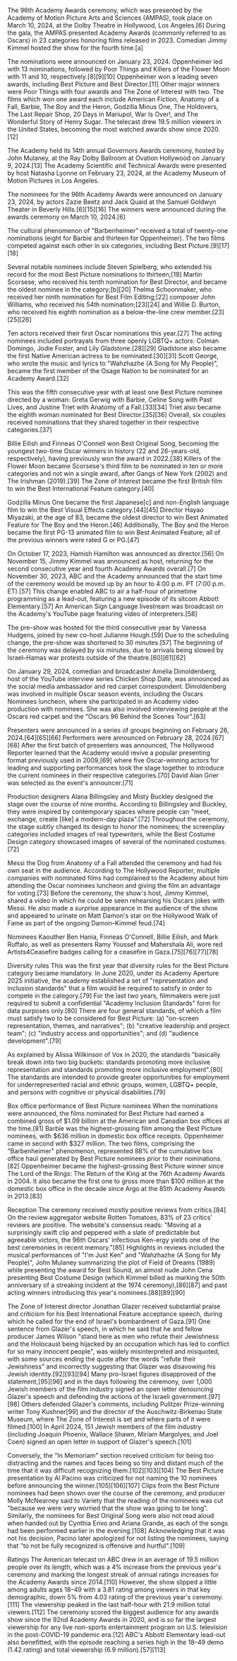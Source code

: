 The 96th Academy Awards ceremony, which was presented by the Academy of Motion Picture Arts and Sciences (AMPAS), took place on March 10, 2024, at the Dolby Theatre in Hollywood, Los Angeles.[6] During the gala, the AMPAS presented Academy Awards (commonly referred to as Oscars) in 23 categories honoring films released in 2023. Comedian Jimmy Kimmel hosted the show for the fourth time.[a]

The nominations were announced on January 23, 2024. Oppenheimer led with 13 nominations, followed by Poor Things and Killers of the Flower Moon with 11 and 10, respectively.[8][9][10] Oppenheimer won a leading seven awards, including Best Picture and Best Director.[11] Other major winners were Poor Things with four awards and The Zone of Interest with two. The films which won one award each include American Fiction, Anatomy of a Fall, Barbie, The Boy and the Heron, Godzilla Minus One, The Holdovers, The Last Repair Shop, 20 Days in Mariupol, War Is Over!, and The Wonderful Story of Henry Sugar. The telecast drew 19.5 million viewers in the United States, becoming the most watched awards show since 2020.[12]

The Academy held its 14th annual Governors Awards ceremony, hosted by John Mulaney, at the Ray Dolby Ballroom at Ovation Hollywood on January 9, 2024.[13] The Academy Scientific and Technical Awards were presented by host Natasha Lyonne on February 23, 2024, at the Academy Museum of Motion Pictures in Los Angeles.

The nominees for the 96th Academy Awards were announced on January 23, 2024, by actors Zazie Beetz and Jack Quaid at the Samuel Goldwyn Theater in Beverly Hills.[6][15][16] The winners were announced during the awards ceremony on March 10, 2024.[6]

The cultural phenomenon of "Barbenheimer" received a total of twenty-one nominations (eight for Barbie and thirteen for Oppenheimer). The two films competed against each other in six categories, including Best Picture.[9][17][18]

Several notable nominees include Steven Spielberg, who extended his record for the most Best Picture nominations to thirteen;[19] Martin Scorsese, who received his tenth nomination for Best Director, and became the oldest nominee in the category;[b][20] Thelma Schoonmaker, who received her ninth nomination for Best Film Editing;[22] composer John Williams, who received his 54th nomination;[23][24] and Willie D. Burton, who received his eighth nomination as a below-the-line crew member.[23][25][26]

Ten actors received their first Oscar nominations this year.[27] The acting nominees included portrayals from three openly LGBTQ+ actors: Colman Domingo, Jodie Foster, and Lily Gladstone.[28][29] Gladstone also became the first Native American actress to be nominated.[30][31] Scott George, who wrote the music and lyrics to "Wahzhazhe (A Song for My People)", became the first member of the Osage Nation to be nominated for an Academy Award.[32]

This was the fifth consecutive year with at least one Best Picture nominee directed by a woman: Greta Gerwig with Barbie, Celine Song with Past Lives, and Justine Triet with Anatomy of a Fall.[33][34] Triet also became the eighth woman nominated for Best Director.[35][36] Overall, six couples received nominations that they shared together in their respective categories.[37]

Billie Eilish and Finneas O'Connell won Best Original Song, becoming the youngest two-time Oscar winners in history (22 and 26-years-old, respectively), having previously won the award in 2022.[38] Killers of the Flower Moon became Scorsese's third film to be nominated in ten or more categories and not win a single award, after Gangs of New York (2002) and The Irishman (2019).[39] The Zone of Interest became the first British film to win the Best International Feature category.[40]

Godzilla Minus One became the first Japanese[c] and non-English language film to win the Best Visual Effects category.[44][45] Director Hayao Miyazaki, at the age of 83, became the oldest director to win Best Animated Feature for The Boy and the Heron.[46] Additionally, The Boy and the Heron became the first PG-13 animated film to win Best Animated Feature; all of the previous winners were rated G or PG.[47]

On October 17, 2023, Hamish Hamilton was announced as director.[56] On November 15, Jimmy Kimmel was announced as host, returning for the second consecutive year and fourth Academy Awards overall.[7] On November 30, 2023, ABC and the Academy announced that the start time of the ceremony would be moved up by an hour to 4:00 p.m. PT (7:00 p.m. ET).[57] This change enabled ABC to air a half-hour of primetime programming as a lead-out, featuring a new episode of its sitcom Abbott Elementary.[57] An American Sign Language livestream was broadcast on the Academy's YouTube page featuring video of interpreters.[58]

The pre-show was hosted for the third consecutive year by Vanessa Hudgens, joined by new co-host Julianne Hough.[59] Due to the scheduling change, the pre-show was shortened to 30 minutes.[57] The beginning of the ceremony was delayed by six minutes, due to arrivals being slowed by Israel–Hamas war protests outside of the theatre.[60][61][62]

On January 29, 2024, comedian and broadcaster Amelia Dimoldenberg, host of the YouTube interview series Chicken Shop Date, was announced as the social media ambassador and red carpet correspondent. Dimoldenberg was involved in multiple Oscar season events, including the Oscars Nominees luncheon, where she participated in an Academy video production with nominees. She was also involved interviewing people at the Oscars red carpet and the "Oscars 96 Behind the Scenes Tour".[63]

Presenters were announced in a series of groups beginning on February 26, 2024.[64][65][66] Performers were announced on February 28, 2024.[67][68] After the first batch of presenters was announced, The Hollywood Reporter learned that the Academy would revive a popular presenting format previously used in 2009,[69] where five Oscar-winning actors for leading and supporting performances took the stage together to introduce the current nominees in their respective categories.[70] David Alan Grier was selected as the event's announcer.[71]

Production designers Alana Billingsley and Misty Buckley designed the stage over the course of nine months. According to Billingsley and Buckley, they were inspired by contemporary spaces where people can "meet, exchange, create [like] a modern-day plaza".[72] Throughout the ceremony, the stage subtly changed its design to honor the nominees; the screenplay categories included images of real typewriters, while the Best Costume Design category showcased images of several of the nominated costumes.[72]

Messi the Dog from Anatomy of a Fall attended the ceremony and had his own seat in the audience. According to The Hollywood Reporter, multiple companies with nominated films had complained to the Academy about him attending the Oscar nominees luncheon and giving the film an advantage for voting.[73] Before the ceremony, the show's host, Jimmy Kimmel, shared a video in which he could be seen rehearsing his Oscars jokes with Messi. He also made a surprise appearance in the audience of the show and appeared to urinate on Matt Damon's star on the Hollywood Walk of Fame as part of the ongoing Damon–Kimmel feud.[74]

Nominees Kaouther Ben Hania, Finneas O'Connell, Billie Eilish, and Mark Ruffalo, as well as presenters Ramy Youssef and Mahershala Ali, wore red Artists4Ceasefire badges calling for a ceasefire in Gaza.[75][76][77][78]

Diversity rules
This was the first year that diversity rules for the Best Picture category became mandatory. In June 2020, under its Academy Aperture 2025 initiative, the academy established a set of "representation and inclusion standards" that a film would be required to satisfy in order to compete in the category.[79] For the last two years, filmmakers were just required to submit a confidential "Academy Inclusion Standards" form for data purposes only.[80] There are four general standards, of which a film must satisfy two to be considered for Best Picture: (a) "on-screen representation, themes, and narratives"; (b) "creative leadership and project team"; (c) "industry access and opportunities"; and (d) "audience development".[79]

As explained by Alissa Wilkinson of Vox in 2020, the standards "basically break down into two big buckets: standards promoting more inclusive representation and standards promoting more inclusive employment".[80] The standards are intended to provide greater opportunities for employment for underrepresented racial and ethnic groups, women, LGBTQ+ people, and persons with cognitive or physical disabilities.[79]

Box office performance of Best Picture nominees
When the nominations were announced, the films nominated for Best Picture had earned a combined gross of $1.09 billion at the American and Canadian box offices at the time.[81] Barbie was the highest-grossing film among the Best Picture nominees, with $636 million in domestic box office receipts. Oppenheimer came in second with $327 million. The two films, comprising the "Barbenheimer" phenomenon, represented 88% of the cumulative box office haul generated by Best Picture nominees prior to their nominations.[82] Oppenheimer became the highest-grossing Best Picture winner since The Lord of the Rings: The Return of the King at the 76th Academy Awards in 2004. It also became the first one to gross more than $100 million at the domestic box office in the decade since Argo at the 85th Academy Awards in 2013.[83]

Reception
The ceremony received mostly positive reviews from critics.[84] On the review aggregator website Rotten Tomatoes, 83% of 23 critics' reviews are positive. The website's consensus reads: "Moving at a surprisingly swift clip and peppered with a slate of predictable but agreeable victors, the 96th Oscars' infectious Ken-ergy yields one of the best ceremonies in recent memory."[85] Highlights in reviews included the musical performances of "I'm Just Ken" and "Wahzhazhe (A Song for My People)", John Mulaney summarizing the plot of Field of Dreams (1989) while presenting the award for Best Sound, an almost nude John Cena presenting Best Costume Design (which Kimmel billed as marking the 50th anniversary of a streaking incident at the 1974 ceremony),[86][87] and past acting winners introducing this year's nominees.[88][89][90]

The Zone of Interest director Jonathan Glazer received substantial praise and criticism for his Best International Feature acceptance speech, during which he called for the end of Israel's bombardment of Gaza.[91] One sentence from Glazer's speech, in which he said that he and fellow producer James Wilson "stand here as men who refute their Jewishness and the Holocaust being hijacked by an occupation which has led to conflict for so many innocent people", was widely misinterpreted and misquoted, with some sources ending the quote after the words "refute their Jewishness" and incorrectly suggesting that Glazer was disavowing his Jewish identity.[92][93][94] Many pro-Israel figures disapproved of the statement,[95][96] and in the days following the ceremony, over 1,000 Jewish members of the film industry signed an open letter denouncing Glazer's speech and defending the actions of the Israeli government.[97][98] Others defended Glazer's comments, including Pulitzer Prize-winning writer Tony Kushner[99] and the director of the Auschwitz-Birkenau State Museum, where The Zone of Interest is set and where parts of it were filmed.[100] In April 2024, 151 Jewish members of the film industry (including Joaquin Phoenix, Wallace Shawn, Miriam Margolyes, and Joel Coen) signed an open letter in support of Glazer's speech.[101]

Conversely, the "In Memoriam" section received criticism for being too distracting and the names and faces being so tiny and distant much of the time that it was difficult recognizing them.[102][103][104] The Best Picture presentation by Al Pacino was criticized for not naming the 10 nominees before announcing the winner.[105][106][107] Clips from the Best Picture nominees had been shown over the course of the ceremony, and producer Molly McNearney said to Variety that the reading of the nominees was cut "because we were very worried that the show was going to be long". Similarly, the nominees for Best Original Song were also not read aloud when handed out by Cynthia Erivo and Ariana Grande, as each of the songs had been performed earlier in the evening.[108] Acknowledging that it was not his decision, Pacino later apologized for not listing the nominees, saying that "to not be fully recognized is offensive and hurtful".[109]

Ratings
The American telecast on ABC drew in an average of 19.5 million people over its length, which was a 4% increase from the previous year's ceremony and marking the longest streak of annual ratings increases for the Academy Awards since 2014.[110] However, the show slipped a little among adults ages 18–49 with a 3.81 rating among viewers in that key demographic, down 5% from 4.03 rating of the previous year's ceremony.[111] The viewership peaked in the last half-hour with 21.9 million total viewers.[112] The ceremony scored the biggest audience for any awards show since the 92nd Academy Awards in 2020, and is so far the largest viewership for any live non-sports entertainment program on U.S. television in the post-COVID-19 pandemic era.[12] ABC's Abbott Elementary lead-out also benefitted, with the episode reaching a series high in the 18–49 demo (1.42 rating) and total viewership (6.9 million).[57][113]